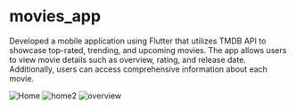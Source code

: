# movies_app
Developed a mobile application using Flutter that utilizes TMDB API to showcase top-rated, trending, and upcoming movies. The app allows users to view movie details such as overview, rating, and release date. Additionally, users can access comprehensive information about each movie.

![Home](https://github.com/gayathri3377/Movies-App/assets/152592583/e9737f61-729d-4951-ad6a-bb544ca84554)
![home2](https://github.com/gayathri3377/Movies-App/assets/152592583/0ee4015c-95b0-448a-a07b-205573edb604)
![overview](https://github.com/gayathri3377/Movies-App/assets/152592583/1d69cb78-b42a-451e-ba84-7eb310ece3e5)

